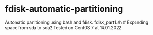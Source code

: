 # fdisk-automatic-partitioning
Automatic partitioning using bash and fdisk.
fdisk_part1.sh # Expanding space from sda to sda2
Tested on CentOS 7 at 14.01.2022
